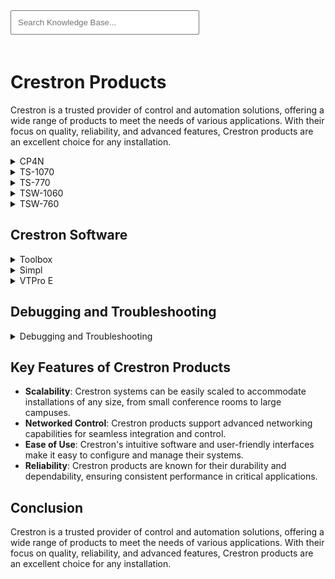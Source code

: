 <link rel="stylesheet" href="../styles.css">
<script src="../search.js"></script>
<input type="text" id="searchBar" placeholder="Search Knowledge Base..." oninput="searchResources()" style="width: 60%; padding: 10px; margin-bottom: 20px">

# Crestron Products

Crestron is a trusted provider of control and automation solutions, offering a wide range of products to meet the needs of various applications. With their focus on quality, reliability, and advanced features, Crestron products are an excellent choice for any installation.

<details data-tags="cp4n control system hardware specifications">
  <summary>CP4N</summary>
  <div markdown="1">
  
  The CP4N is a powerful control system hardware.

  - **CP4N Product Page**: [CP4N Product Page](https://www.crestron.com/Products/Control-Hardware-Software/Hardware/Control-Systems/CP4N)
  - **CP4N Specifications**: [CP4N Specifications](https://www.crestron.com/getmedia/4e4c2151-82c3-4f72-80c1-849487f6310a/ss_CP4N)

  </div>
</details>

<details data-tags="ts-1070 touch screen control">
  <summary>TS-1070</summary>
  <div markdown="1">
  
  The TS-1070 is a 10.1" touch screen for control. It comes in White or Black and is designed to sit on a table top.

  - **TS-1070 Product Page**: [TS-1070 Product Page](https://www.crestron.com/Products/Control-Surfaces/Touch-Screens/Large-Touch-Screens/TS-1070-B-S)
  - **TS-1070 Specifications**: [TS-1070 Specifications](https://www.crestron.com/getmedia/cdb845f8-9098-4c6b-85ba-41e6ff439fba/ss_TS-1070)

  </div>
</details>

<details data-tags="ts-770 touch screen control">
  <summary>TS-770</summary>
  <div markdown="1">
  
  The TS-770 is a 7" touch screen for control. It comes in White or Black and is designed to sit on a table top.

  - **TS-770 Product Page**: [TS-770 Product Page](https://www.crestron.com/Products/Control-Surfaces/Touch-Screens/Medium-Touch-Screens/TS-770-B-S)
  - **TS-770 Specifications**: [TS-770 Specifications](https://www.crestron.com/getmedia/5b9f23ae-1cf3-443d-8779-ca6f05f9dcb1/ss_TS-770)

  </div>
</details>

<details data-tags="tsw-1060 touch screen control discontinued">
  <summary>TSW-1060</summary>
  <div markdown="1">
  
  The TSW-1060 is a 10.1" touch screen for control. (Discontinued)

  - **TSW-1060 Product Page**: [TSW-1060 Product Page](https://www.crestron.com/Products/Control-Surfaces/Touch-Screens/Large-Touch-Screens/TSW-1060-B-S)
  - **TSW-1060 Specifications**: [TSW-1060 Specifications](https://www.crestron.com/getmedia/b7534d9b-aa21-4cea-b10a-8d8898f41ee3/ss_tsw-1060)

  </div>
</details>

<details data-tags="tsw-760 touch screen control discontinued">
  <summary>TSW-760</summary>
  <div markdown="1">
  
  The TSW-760 is a 7" touch screen for control. (Discontinued)

  - **TSW-760 Product Page**: [TSW-760 Product Page](https://www.crestron.com/Products/Control-Surfaces/Touch-Screens/Medium-Touch-Screens/TSW-760-B-S)
  - **TSW-760 Specifications**: [TSW-760 Specifications](https://www.crestron.com/getmedia/e61a615a-799b-455b-a1be-b3ff10fb5a5d/ss_tsw-760)

  </div>
</details>

## Crestron Software

<details data-tags="toolbox software configuration programming troubleshooting">
  <summary>Toolbox</summary>
  <div markdown="1">
  
  Crestron Toolbox is a comprehensive software suite for configuring, programming, and troubleshooting Crestron devices.

  - **Toolbox Overview**: [Toolbox Product Page](https://www.crestron.com/Products/Control-Hardware-Software/Software/Development-Software/SW-TB)
  - **Toolbox Download**: [Toolbox Download](https://www.crestron.com/Software-Firmware/Software/Crestron-Toolbox/Crestron-Toolbox/3-1350-0006-8)

  </div>
</details>

<details data-tags="simpl programming language control system logic">
  <summary>Simpl</summary>
  <div markdown="1">
  
  Simpl is Crestron's programming language for creating control system logic.

  - **Simpl Overview**: [Simpl Overview](https://www.crestron.com/Products/Control-Hardware-Software/Software/Control-System-Software/SW-SIMPL)
  - **Simpl Download**: [Simpl Download](https://www.crestron.com/Software-Firmware/Software/SIMPL-153;-Windows-174;/SIMPL-Windows/4-3000-01-01)

  </div>
</details>

<details data-tags="vtpro e software touch screen interface design">
  <summary>VTPro E</summary>
  <div markdown="1">
  
  VTPro E is Crestron's software for designing touch screen interfaces.

  - **VTPro E Overview**: [VTPro E Overview](https://www.crestron.com/Products/Control-Hardware-Software/Software/Development-Software/SW-VTPRO-E)
  - **VTPro E Download**: [VTPro E Download](https://www.crestron.com/Software-Firmware/Software/VisionTools-153;-Pro-e/VT-Pro-e-6/6-2-02-08)

  </div>
</details>

## Debugging and Troubleshooting

<details data-tags="debugging troubleshooting tools resources">
  <summary>Debugging and Troubleshooting</summary>
  <div markdown="1">
  
  Crestron provides various tools and resources for debugging and troubleshooting their systems.

  - **SIMPL Debugger**: [Debugging Guide](https://help.crestron.com/toolbox/#SIMPL_Debugger/About_the_SIMPL_Debugger.htm?TocPath=Tools%257CSIMPL%2520Debugger%257C_____1)
  - **System Info Tool**: [System Info Tool](https://help.crestron.com/toolbox/#System_Info/About_the_System_Info_Tool.htm?TocPath=Tools%257CSystem%2520Info%257C_____1)
  - **Device Discovery Tool**: [Device Discovery Tool](https://help.crestron.com/toolbox/#Tools/About_the_Device_Discovery_Tool%20with%20Export.htm?TocPath=Tools%257CDevice%2520Discovery%2520Tool%257C_____1)

  </div>
</details>

## Key Features of Crestron Products

- **Scalability**: Crestron systems can be easily scaled to accommodate installations of any size, from small conference rooms to large campuses.
- **Networked Control**: Crestron products support advanced networking capabilities for seamless integration and control.
- **Ease of Use**: Crestron's intuitive software and user-friendly interfaces make it easy to configure and manage their systems.
- **Reliability**: Crestron products are known for their durability and dependability, ensuring consistent performance in critical applications.

## Conclusion

Crestron is a trusted provider of control and automation solutions, offering a wide range of products to meet the needs of various applications. With their focus on quality, reliability, and advanced features, Crestron products are an excellent choice for any installation.